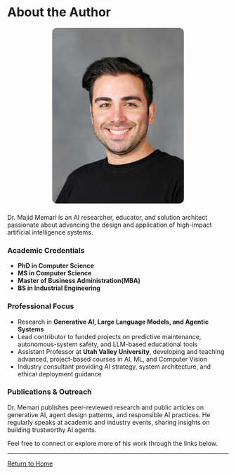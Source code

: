 # About the Author

<div style="text-align: center; margin-bottom: 20px;">
  <img src="majid_memari_profile.png" alt="Dr. Majid Memari" width="300" style="border-radius: 10px;">
</div>

Dr. Majid Memari is an AI researcher, educator, and solution architect passionate about advancing the design and application of high-impact artificial intelligence systems.

### Academic Credentials

- **PhD in Computer Science**
- **MS in Computer Science**
- **Master of Business Administration(MBA)**
- **BS in Industrial Engineering**

### Professional Focus

- Research in **Generative AI, Large Language Models, and Agentic Systems**
- Lead contributor to funded projects on predictive maintenance, autonomous-system safety, and LLM-based educational tools
- Assistant Professor at **Utah Valley University**, developing and teaching advanced, project-based courses in AI, ML, and Computer Vision
- Industry consultant providing AI strategy, system architecture, and ethical deployment guidance

### Publications & Outreach

Dr. Memari publishes peer-reviewed research and public articles on generative AI, agent design patterns, and responsible AI practices. He regularly speaks at academic and industry events, sharing insights on building trustworthy AI agents.

Feel free to connect or explore more of his work through the links below.

---

[Return to Home](index.md) 